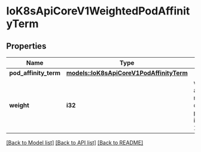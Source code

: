 # IoK8sApiCoreV1WeightedPodAffinityTerm

## Properties

Name | Type | Description | Notes
------------ | ------------- | ------------- | -------------
**pod_affinity_term** | [**models::IoK8sApiCoreV1PodAffinityTerm**](io.k8s.api.core.v1.PodAffinityTerm.md) |  | 
**weight** | **i32** | weight associated with matching the corresponding podAffinityTerm, in the range 1-100. | 

[[Back to Model list]](../README.md#documentation-for-models) [[Back to API list]](../README.md#documentation-for-api-endpoints) [[Back to README]](../README.md)


